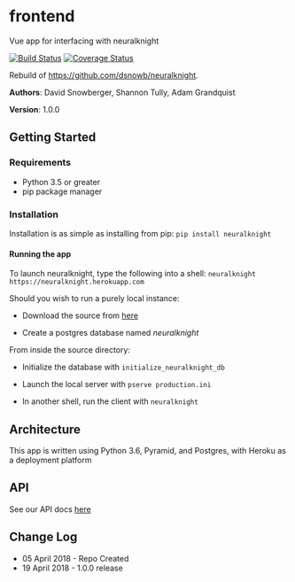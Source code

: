 # frontend
Vue app for interfacing with neuralknight

[![Build Status](https://travis-ci.org/neuralknight/neuralknight.svg?branch=master)](https://travis-ci.org/neuralknight/neuralknight)
[![Coverage Status](https://coveralls.io/repos/github/neuralknight/neuralknight/badge.svg?branch=master)](https://coveralls.io/github/neuralknight/neuralknight?branch=master)

Rebuild of https://github.com/dsnowb/neuralknight.

**Authors**: David Snowberger, Shannon Tully, Adam Grandquist

**Version**: 1.0.0

## Getting Started

### Requirements
- Python 3.5 or greater
- pip package manager

### Installation
Installation is as simple as installing from pip:
`pip install neuralknight`

#### Running the app
To launch neuralknight, type the following into a shell:
`neuralknight https://neuralknight.herokuapp.com`

Should you wish to run a purely local instance:

- Download the source from [here](https://www.github.com/dsnowb/neuralknight)

- Create a postgres database named *neuralknight*

From inside the source directory:

- Initialize the database with `initialize_neuralknight_db`

- Launch the local server with
`pserve production.ini`
- In another shell, run the client with `neuralknight`

## Architecture
This app is written using Python 3.6, Pyramid, and Postgres, with Heroku as a deployment platform

## API
See our API docs [here](https://github.com/dsnowb/neuralknight/blob/master/API.md)

## Change Log
- 05 April 2018 - Repo Created
- 19 April 2018 - 1.0.0 release
